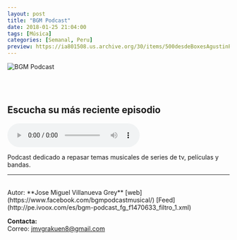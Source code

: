 ```yaml
---
layout: post
title: "BGM Podcast"
date: 2018-01-25 21:04:00
tags: [Música]
categories: [Semanal, Peru]
preview: https://ia801508.us.archive.org/30/items/500desdeBoxesAgustinPalmeiro/300Cover-iloveimg-resized%20-%20Jose%20Miguel%20Grey.jpg
---
```


![BGM Podcast](https://ia801508.us.archive.org/30/items/500desdeBoxesAgustinPalmeiro/500Cover-iloveimg-resized%20-%20Jose%20Miguel%20Grey.jpg)

<br/>
<br/>

## Escucha su más reciente episodio

<!--reproductor-feed=http://pe.ivoox.com/es/bgm-podcast_fg_f1470633_filtro_1.xml-->
<!--reproductor-start-->
<audio id="audio" preload="auto" controls="" src="http://ar.ivoox.com/es/bgm-podcast-51-boku-no-hero-academia_mf_29527211_feed_1.mp3"></audio>
<!--reproductor-end-->

Podcast dedicado a repasar temas musicales de series de tv, películas y bandas.

_ _ _
<br>
Autor: **Jose Miguel Villanueva Grey**  
[web](https://www.facebook.com/bgmpodcastmusical/)  
[Feed](http://pe.ivoox.com/es/bgm-podcast_fg_f1470633_filtro_1.xml)  


**Contacta:**  
Correo: [jmvgrakuen8@gmail.com](mailto:jmvgrakuen8@gmail.com)  
